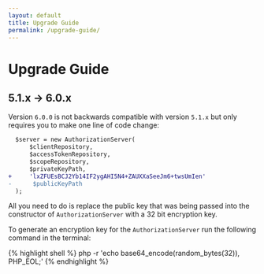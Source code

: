 ```yaml
---
layout: default
title: Upgrade Guide
permalink: /upgrade-guide/
---
```


# Upgrade Guide

## 5.1.x &rarr; 6.0.x

Version `6.0.0` is not backwards compatible with version `5.1.x` but only requires you to make one line of code change:

```patch
  $server = new AuthorizationServer(
      $clientRepository,
      $accessTokenRepository,
      $scopeRepository,
      $privateKeyPath,
+     'lxZFUEsBCJ2Yb14IF2ygAHI5N4+ZAUXXaSeeJm6+twsUmIen'
-      $publicKeyPath
  );
```

All you need to do is replace the public key that was being passed into the constructor of `AuthorizationServer` with a 32 bit encryption key.

To generate an encryption key for the `AuthorizationServer` run the following command in the terminal:

{% highlight shell %}
php -r 'echo base64_encode(random_bytes(32)), PHP_EOL;'
{% endhighlight %}
